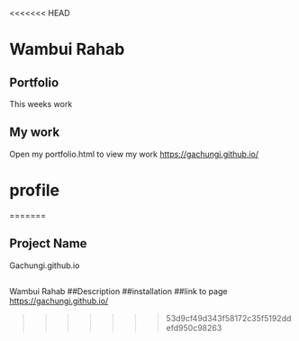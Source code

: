 <<<<<<< HEAD
# Wambui Rahab

## Portfolio
This weeks work
## My work
Open my portfolio.html to view my work https://gachungi.github.io/
# profile
=======
## Project Name 
Gachungi.github.io
##
Wambui Rahab
##Description
##installation
##link to page
<https://gachungi.github.io/>
>>>>>>> 53d9cf49d343f58172c35f5192ddefd950c98263
